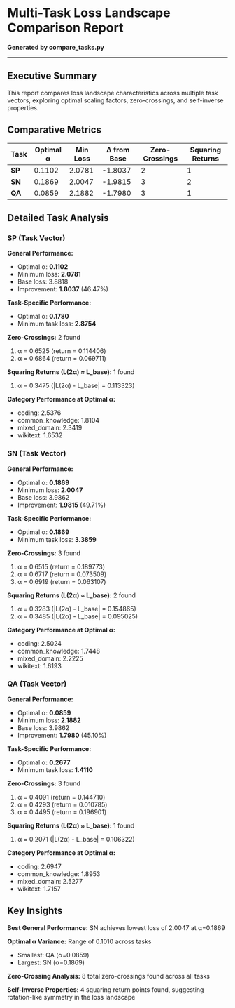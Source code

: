 # Multi-Task Loss Landscape Comparison Report

**Generated by compare_tasks.py**

---


## Executive Summary


This report compares loss landscape characteristics across multiple task vectors,
exploring optimal scaling factors, zero-crossings, and self-inverse properties.


## Comparative Metrics


| Task | Optimal α | Min Loss | Δ from Base | Zero-Crossings | Squaring Returns |
|------|-----------|----------|-------------|----------------|------------------|
| **SP** | 0.1102 | 2.0781 | -1.8037 | 2 | 1 |
| **SN** | 0.1869 | 2.0047 | -1.9815 | 3 | 2 |
| **QA** | 0.0859 | 2.1882 | -1.7980 | 3 | 1 |


## Detailed Task Analysis


### SP (Task Vector)


**General Performance:**
- Optimal α: **0.1102**
- Minimum loss: **2.0781**
- Base loss: 3.8818
- Improvement: **1.8037** (46.47%)

**Task-Specific Performance:**
- Optimal α: **0.1780**
- Minimum task loss: **2.8754**

**Zero-Crossings:** 2 found
  1. α = 0.6525 (return = 0.114406)
  2. α = 0.6864 (return = 0.069711)

**Squaring Returns (L(2α) ≈ L_base):** 1 found
  1. α = 0.3475 (|L(2α) - L_base| = 0.113323)

**Category Performance at Optimal α:**
- coding: 2.5376
- common_knowledge: 1.8104
- mixed_domain: 2.3419
- wikitext: 1.6532

### SN (Task Vector)


**General Performance:**
- Optimal α: **0.1869**
- Minimum loss: **2.0047**
- Base loss: 3.9862
- Improvement: **1.9815** (49.71%)

**Task-Specific Performance:**
- Optimal α: **0.1869**
- Minimum task loss: **3.3859**

**Zero-Crossings:** 3 found
  1. α = 0.6515 (return = 0.189773)
  2. α = 0.6717 (return = 0.073509)
  3. α = 0.6919 (return = 0.063107)

**Squaring Returns (L(2α) ≈ L_base):** 2 found
  1. α = 0.3283 (|L(2α) - L_base| = 0.154865)
  2. α = 0.3485 (|L(2α) - L_base| = 0.095025)

**Category Performance at Optimal α:**
- coding: 2.5024
- common_knowledge: 1.7448
- mixed_domain: 2.2225
- wikitext: 1.6193

### QA (Task Vector)


**General Performance:**
- Optimal α: **0.0859**
- Minimum loss: **2.1882**
- Base loss: 3.9862
- Improvement: **1.7980** (45.10%)

**Task-Specific Performance:**
- Optimal α: **0.2677**
- Minimum task loss: **1.4110**

**Zero-Crossings:** 3 found
  1. α = 0.4091 (return = 0.144710)
  2. α = 0.4293 (return = 0.010785)
  3. α = 0.4495 (return = 0.196901)

**Squaring Returns (L(2α) ≈ L_base):** 1 found
  1. α = 0.2071 (|L(2α) - L_base| = 0.106322)

**Category Performance at Optimal α:**
- coding: 2.6947
- common_knowledge: 1.8953
- mixed_domain: 2.5277
- wikitext: 1.7157


## Key Insights


**Best General Performance:** SN achieves lowest loss of 2.0047 at α=0.1869

**Optimal α Variance:** Range of 0.1010 across tasks
  - Smallest: QA (α=0.0859)
  - Largest: SN (α=0.1869)

**Zero-Crossing Analysis:** 8 total zero-crossings found across all tasks

**Self-Inverse Properties:** 4 squaring return points found, suggesting rotation-like symmetry in the loss landscape
